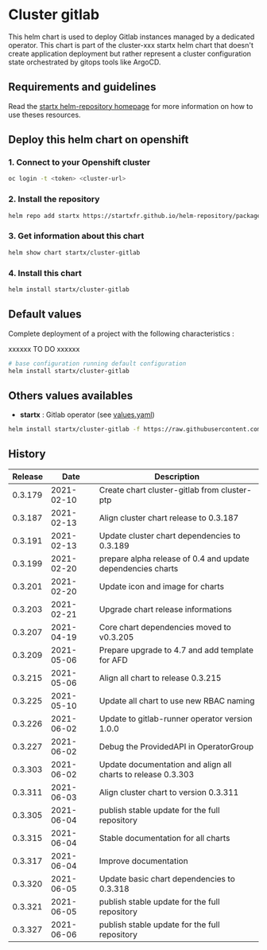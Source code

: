 # Cluster gitlab

This helm chart is used to deploy Gitlab instances managed by a dedicated operator.
This chart is part of the cluster-xxx startx helm chart that doesn't create application deployment but rather represent a cluster configuration state orchestrated by gitops tools like ArgoCD.

## Requirements and guidelines

Read the [startx helm-repository homepage](https://startxfr.github.io/helm-repository) for
more information on how to use theses resources.

## Deploy this helm chart on openshift

### 1. Connect to your Openshift cluster

```bash
oc login -t <token> <cluster-url>
```

### 2. Install the repository

```bash
helm repo add startx https://startxfr.github.io/helm-repository/packages/
```

### 3. Get information about this chart

```bash
helm show chart startx/cluster-gitlab
```

### 4. Install this chart

```bash
helm install startx/cluster-gitlab
```

## Default values

Complete deployment of a project with the following characteristics :

xxxxxx TO DO xxxxxx

```bash
# base configuration running default configuration
helm install startx/cluster-gitlab
```

## Others values availables

- **startx** : Gitlab operator (see [values.yaml](https://raw.githubusercontent.com/startxfr/helm-repository/master/charts/cluster-gitlab/values-startx.yaml))

```bash
helm install startx/cluster-gitlab -f https://raw.githubusercontent.com/startxfr/helm-repository/master/charts/cluster-gitlab/values-startx.yaml
```

## History

| Release | Date       | Description                                                  |
| ------- | ---------- | ------------------------------------------------------------ |
| 0.3.179 | 2021-02-10 | Create chart cluster-gitlab from cluster-ptp                 |
| 0.3.187 | 2021-02-13 | Align cluster chart release to 0.3.187                       |
| 0.3.191 | 2021-02-13 | Update cluster chart dependencies to 0.3.189                 |
| 0.3.199 | 2021-02-20 | prepare alpha release of 0.4 and update dependencies charts  |
| 0.3.201 | 2021-02-20 | Update icon and image for charts                             |
| 0.3.203 | 2021-02-21 | Upgrade chart release informations                           |
| 0.3.207 | 2021-04-19 | Core chart dependencies moved to v0.3.205                    |
| 0.3.209 | 2021-05-06 | Prepare upgrade to 4.7 and add template for AFD              |
| 0.3.215 | 2021-05-06 | Align all chart to release 0.3.215                           |
| 0.3.225 | 2021-05-10 | Update all chart to use new RBAC naming                      |
| 0.3.226 | 2021-06-02 | Update to gitlab-runner operator version 1.0.0               |
| 0.3.227 | 2021-06-02 | Debug the ProvidedAPI in OperatorGroup                       |
| 0.3.303 | 2021-06-02 | Update documentation and align all charts to release 0.3.303 |
| 0.3.311 | 2021-06-03 | Align cluster chart to version 0.3.311                       |
| 0.3.305 | 2021-06-04 | publish stable update for the full repository
| 0.3.315 | 2021-06-04 | Stable documentation for all charts
| 0.3.317 | 2021-06-04 | Improve documentation
| 0.3.320 | 2021-06-05 | Update basic chart dependencies to 0.3.318
| 0.3.321 | 2021-06-05 | publish stable update for the full repository
| 0.3.327 | 2021-06-06 | publish stable update for the full repository
